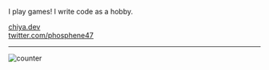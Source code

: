 I play games! I write code as a hobby.

[chiya.dev](https://chiya.dev/)<br/>
[twitter.com/phosphene47](https://twitter.com/phosphene47)

---

![counter](https://count.getloli.com/get/@phos)

<!--
**phosphene47/phosphene47** is a ✨ _special_ ✨ repository because its `README.md` (this file) appears on your GitHub profile.

Here are some ideas to get you started:

- 🔭 I’m currently working on ...
- 🌱 I’m currently learning ...
- 👯 I’m looking to collaborate on ...
- 🤔 I’m looking for help with ...
- 💬 Ask me about ...
- 📫 How to reach me: ...
- 😄 Pronouns: ...
- ⚡ Fun fact: ...
-->

